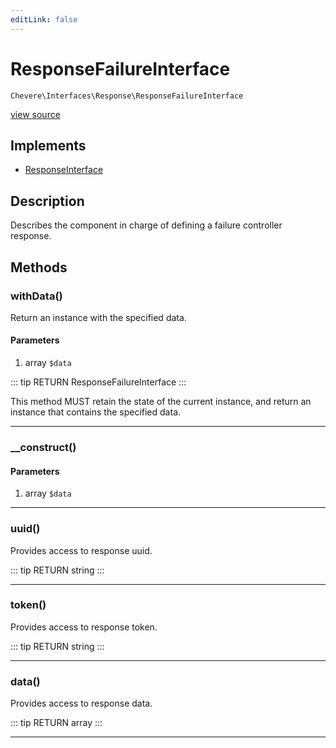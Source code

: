 ```yaml
---
editLink: false
---
```


# ResponseFailureInterface

`Chevere\Interfaces\Response\ResponseFailureInterface`

[view source](https://github.com/chevere/chevere/blob/master/interfaces/Response/ResponseFailureInterface.php)

## Implements

- [ResponseInterface](./ResponseInterface.md)

## Description

Describes the component in charge of defining a failure controller response.

## Methods

### withData()

Return an instance with the specified data.

#### Parameters

1. array `$data`

::: tip RETURN
ResponseFailureInterface
:::

This method MUST retain the state of the current instance, and return
an instance that contains the specified data.

---

### __construct()

#### Parameters

1. array `$data`

---

### uuid()

Provides access to response uuid.

::: tip RETURN
string
:::

---

### token()

Provides access to response token.

::: tip RETURN
string
:::

---

### data()

Provides access to response data.

::: tip RETURN
array
:::

---
